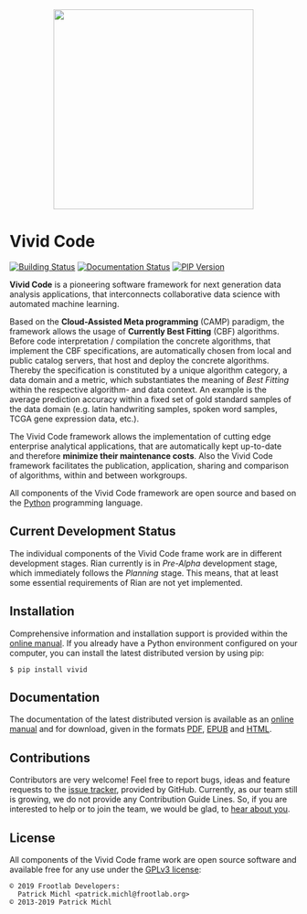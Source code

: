 <div align="center">
  <img src="https://www.frootlab.org/images/fig/vivid.svg" width=350px>
</div>

Vivid Code
==========

[![Building Status](https://travis-ci.org/frootlab/vivid.svg?branch=master)](https://travis-ci.org/frootlab/rian)
[![Documentation Status](https://readthedocs.org/projects/vivid/badge/?version=latest)](https://vivid.readthedocs.io/en/latest/?badge=latest)
[![PIP Version](https://badge.fury.io/py/vivid.svg)](https://badge.fury.io/py/vivid)

**Vivid Code** is a pioneering software framework for next generation data
analysis applications, that interconnects collaborative data science with
automated machine learning.

Based on the **Cloud-Assisted Meta programming** (CAMP) paradigm, the framework
allows the usage of **Currently Best Fitting** (CBF) algorithms. Before code
interpretation / compilation the concrete algorithms, that implement the CBF
specifications, are automatically chosen from local and public catalog servers,
that host and deploy the concrete algorithms. Thereby the specification is
constituted by a unique algorithm category, a data domain and a metric, which
substantiates the meaning of *Best Fitting* within the respective algorithm- and
data context. An example is the average prediction accuracy within a fixed set
of gold standard samples of the data domain (e.g. latin handwriting samples,
spoken word samples, TCGA gene expression data, etc.).

The Vivid Code framework allows the implementation of cutting edge enterprise
analytical applications, that are automatically kept up-to-date and therefore
**minimize their maintenance costs**. Also the Vivid Code framework facilitates
the publication, application, sharing and comparison of algorithms, within and
between workgroups.

All components of the Vivid Code framework are open source and based on the
[Python](https://www.python.org/) programming language.

Current Development Status
--------------------------

The individual components of the Vivid Code frame work are in different
development stages.
Rian currently is in *Pre-Alpha* development stage, which immediately follows
the *Planning* stage. This means, that at least some essential requirements of
Rian are not yet implemented.

Installation
------------

Comprehensive information and installation support is provided within the
[online manual](http://docs.frootlab.org/vivid). If you already have a
Python environment configured on your computer, you can install the latest
distributed version by using pip:

    $ pip install vivid

Documentation
-------------

The documentation of the latest distributed version is available as an [online
manual](http://docs.frootlab.org/vivid) and for download, given in the
formats [PDF](https://readthedocs.org/projects/vivid/downloads/pdf/latest/),
[EPUB](https://readthedocs.org/projects/vivid/downloads/epub/latest/) and
[HTML](https://readthedocs.org/projects/vivid/downloads/htmlzip/latest/).

Contributions
-------------

Contributors are very welcome! Feel free to report bugs, ideas and feature
requests to the [issue tracker](https://github.com/frootlab/vivid/issues),
provided by GitHub. Currently, as our team still is growing, we do not provide
any Contribution Guide Lines. So, if you are interested to help or to join the
team, we would be glad, to [hear about you](mailto:application@frootlab.org).

License
-------

All components of the Vivid Code frame work are open source software and
available free for any use under the
[GPLv3 license](https://www.gnu.org/licenses/gpl.html):

    © 2019 Frootlab Developers:
      Patrick Michl <patrick.michl@frootlab.org>
    © 2013-2019 Patrick Michl
